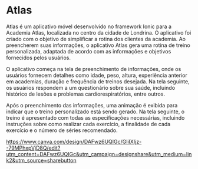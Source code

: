 # Atlas

Atlas é um aplicativo móvel desenvolvido no framework Ionic para a Academia Atlas, localizada no centro da cidade de Londrina. O aplicativo foi criado com o objetivo de simplificar a rotina dos clientes da academia. Ao preencherem suas informações, o aplicativo Atlas gera uma rotina de treino personalizada, adaptada de acordo com as informações e objetivos fornecidos pelos usuários.

O aplicativo começa na tela de preenchimento de informações, onde os usuários fornecem detalhes como idade, peso, altura, experiência anterior em academias, duração e frequência de treinos desejada. Na tela seguinte, os usuários respondem a um questionário sobre sua saúde, incluindo histórico de lesões e problemas cardiorespiratórios, entre outros.

Após o preenchimento das informações, uma animação é exibida para indicar que o treino personalizado está sendo gerado. Na tela seguinte, o treino é apresentado com todas as especificações necessárias, incluindo instruções sobre como realizar cada exercício, a finalidade de cada exercício e o número de séries recomendado.

https://www.canva.com/design/DAFwz6UQIGc/GliIXIjz--79MPhxpVjD8Q/edit?utm_content=DAFwz6UQIGc&utm_campaign=designshare&utm_medium=link2&utm_source=sharebutton

